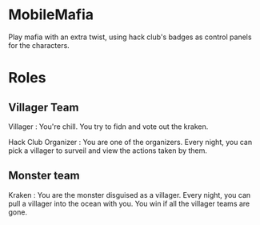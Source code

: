 # MobileMafia
Play mafia with an extra twist, using hack club's badges as control panels for the characters.


# Roles
## Villager Team
Villager : You're chill. You try to fidn and vote out the kraken.

Hack Club Organizer : You are one of the organizers. Every night, you can pick a villager to surveil and view the actions taken by them.

## Monster team
Kraken : You are the monster disguised as a villager. Every night, you can pull a villager into the ocean with you. You win if all the villager teams are gone.

